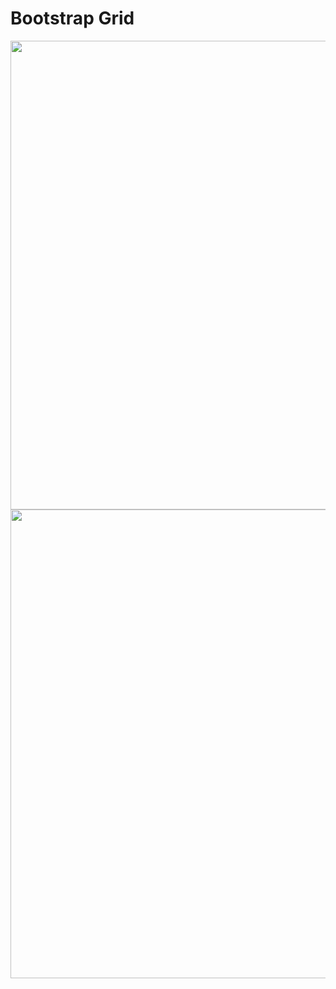 
# Bootstrap Grid

<img  src="https://github.com/caduopm/websites/blob/master/Bootstrap_grid/img1.PNG"  hegth="450"  width="750">

<img  src="https://github.com/caduopm/websites/blob/master/Bootstrap_grid/img2.PNG"  hegth="450"  width="750">
